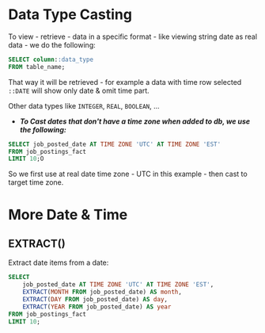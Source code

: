 # Data Type Casting

To view - retrieve - data in a specific format - like viewing string date as real data - we do the following:

```sql
SELECT column::data_type
FROM table_name;
```

That way it will be retrieved - for example a data with time row selected `::DATE` will show only date & omit time part.

Other data types like `INTEGER`, `REAL`, `BOOLEAN`, ...

- ***To Cast dates that don't have a time zone when added to db, we use the following:***

```sql
SELECT job_posted_date AT TIME ZONE 'UTC' AT TIME ZONE 'EST'
FROM job_postings_fact
LIMIT 10;O
```

So we first use at real date time zone - UTC in this example - then cast to target time zone.

# More Date & Time

## EXTRACT()

Extract date items from a date:

```sql
SELECT
    job_posted_date AT TIME ZONE 'UTC' AT TIME ZONE 'EST',
    EXTRACT(MONTH FROM job_posted_date) AS month,
    EXTRACT(DAY FROM job_posted_date) AS day,
    EXTRACT(YEAR FROM job_posted_date) AS year
FROM job_postings_fact
LIMIT 10;
```

